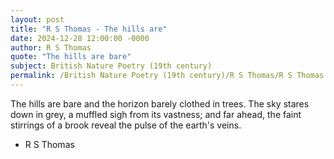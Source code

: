 ```yaml
---
layout: post
title: "R S Thomas - The hills are"
date: 2024-12-28 12:00:00 -0000
author: R S Thomas
quote: "The hills are bare"
subject: British Nature Poetry (19th century)
permalink: /British Nature Poetry (19th century)/R S Thomas/R S Thomas - The hills are
---
```


The hills are bare
and the horizon barely
clothed in trees. The sky
stares down in grey, a muffled
sigh from its vastness;
and far ahead, the faint
stirrings of a brook
reveal the pulse
of the earth's veins.


- R S Thomas

